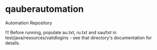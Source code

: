 # qauberautomation
Automation Repository

!!! Before running, populate au.txt, ru.txt and sau/txt in test/java/resources/validlogins - see that directory's documentation for details.